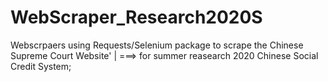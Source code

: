 # WebScraper_Research2020S
Webscrpaers using Requests/Selenium package to scrape the Chinese Supreme Court Website' | ===> for summer reasearch 2020 Chinese Social Credit System; 
